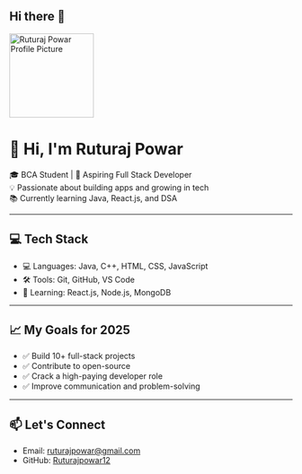 ## Hi there 👋


  <img src="profile.jpg" width="150" alt="Ruturaj Powar Profile Picture" />
</p>

# 👋 Hi, I'm Ruturaj Powar

🎓 BCA Student | 🚀 Aspiring Full Stack Developer  
💡 Passionate about building apps and growing in tech  
📚 Currently learning Java, React.js, and DSA

---

## 💻 Tech Stack

- 💻 Languages: Java, C++, HTML, CSS, JavaScript  
- 🛠️ Tools: Git, GitHub, VS Code  
- 🔭 Learning: React.js, Node.js, MongoDB

---

## 📈 My Goals for 2025

- ✅ Build 10+ full-stack projects  
- ✅ Contribute to open-source  
- ✅ Crack a high-paying developer role  
- ✅ Improve communication and problem-solving

---

## 📫 Let's Connect

- Email: ruturajpowar@gmail.com  
- GitHub: [Ruturajpowar12](https://github.com/Ruturajpowar12)
